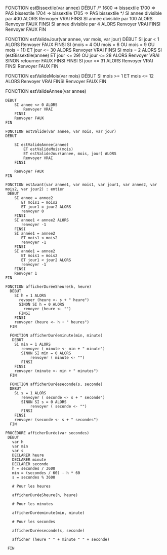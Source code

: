 FONCTION estBissextile(var annee)
DÉBUT
    /*
        1600 => bissextile
        1700 => PAS bissextile
        1704 => bissextile
        1705 => PAS bissextile
    */
    SI annee divisible par 400 ALORS
        Renvoyer VRAI
    FINSI
    SI annee divisible par 100 ALORS
        Renvoyer FAUX
    FINSI
    SI annee divisible par 4 ALORS
        Renvoyer VRAI
    FINSI
    Renvoyer FAUX
FIN

FONCTION estValideJour(var annee, var mois, var jour)
DÉBUT
    SI jour < 1 ALORS
        Renvoyer FAUX
    FINSI
    SI (mois = 4
        OU mois = 6
        OU mois = 9
        OU mois = 11)
        ET jour <= 30 ALORS
        Renvoyer VRAI
    FINSI
    SI mois = 2 ALORS
        SI (estBissextile(annee) ET jour <= 29)
            OU jour <= 28 ALORS
            Renvoyer VRAI
            SINON retourner FAUX
        FINSI
    FINSI
    SI jour <= 31 ALORS
        Renvoyer VRAI
    FINSI
    Renvoyer FAUX
FIN

FONCTION estValideMois(var mois)
DÉBUT
    SI mois >= 1 
        ET mois <= 12 ALORS
        Renvoyer VRAI
    FINSI
    Renvoyer FAUX
FIN

FONCTION estValideAnnee(var annee)
```
DÉBUT
    SI annee <> 0 ALORS
        Renvoyer VRAI
    FINSI
    Renvoyer FAUX
FIN

FONCTION estValide(var annee, var mois, var jour)
DÉBUT

    SI estValideAnnee(annee)
        ET estValideMois(mois)
        ET estValideJour(annee, mois, jour) ALORS
        Renvoyer VRAI
    FINSI

    Renvoyer FAUX
FIN

FONCTION estAvant(var annee1, var mois1, var jour1, var annee2, var mois2, var jour2) : entier
 DÉBUT   
    SI annee = annee2
       ET mois1 = mois2
       ET jour1 = jour2 ALORS
       renvoyer 0
    FINSI
    SI annee1 < annee2 ALORS
       renvoyer -1
    FINSI
    SI année1 = annee2
       ET mois1 < mois2
       renvoyer -1
    FINSI
    SI année1 = annee2
       ET mois1 = mois2
       ET jour1 < jour2 ALORS
       renvoyer -1
    FINSI
    Renvoyer 1
FIN

FONCTION afficherDuréeSheure(h, heure)
  DÉBUT
    SI h = 1 ALORS
      revoyer (heure <- s + " heure")
      SINON SI h = 0 ALORS
        renoyer (heure <- "") 
      FINSI   
    FINSI
    renvoyer (heure <- h + " heures")
  FIN

  FONCTION afficherDuréeminute(min, minute)
   DEBUT 
    Si min = 1 ALORS
       renvoyer ( minute <- min + " minute")
       SINON SI min = 0 ALORS
           renvoyer ( minute <- "") 
       FINSI 
    FINSI
    renvoyer (minute <- min + " minutes")
  FIN
 
  FONCTION afficherDuréeseconde(s, seconde)
  DEBUT 
    Si s = 1 ALORS
       renvoyer ( seconde <- s + " seconde")
       SINON SI s = 0 ALORS
           renvoyer ( seconde <- "") 
       FINSI 
    FINSI
    renvoyer (seconde <- s + " secondes")
  FIN

PROCÉDURE afficherDurée(var secondes)
 DÉBUT
   var h
   var min
   var s
   DECLARER heure
   DECLARER minute
   DECLARER seconde
   h = secondes / 3600 
   min = (secondes / 60) - h * 60
   s = secondes % 3600
   
   # Pour les heures

   afficherDuréeSheure(h, heure)

   # Pour les minutes
  
   afficherDuréeminute(min, minute)
    
   # Pour les secondes

   afficherDuréeseconde(s, seconde)
   
   afficher (heure " " + minute " " + seconde)

 FIN
```